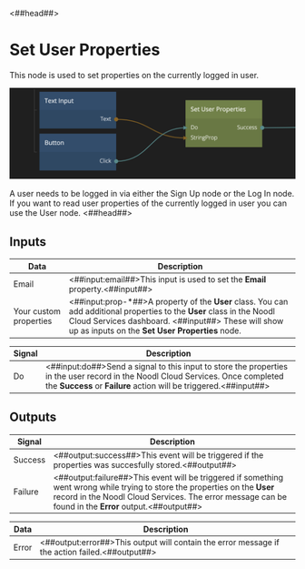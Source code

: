 <##head##>

# Set User Properties

This node is used to set properties on the currently logged in user.

![](./set-user-properties-nodes.png ':class=img-size-l')

A user needs to be logged in via either the <span class="ndl-node">Sign Up</span> node or the <span class="ndl-node">Log In</span> node. If you want to read user properties of the currently logged in user you can use the <span class="ndl-node">User</span> node.
<##head##>

## Inputs

| Data | Description |
| ---- | ----------- |
| <span class="ndl-data">Email</span> | <##input:email##>This input is used to set the **Email** property.<##input##> |
| <span class="ndl-data">Your custom properties</span> | <##input:prop-\*##>A property of the **User** class. You can add additional properties to the **User** class in the Noodl Cloud Services dashboard. <##input##> These will show up as inputs on the **Set User Properties** node. |

| Signal | Description |
| ---- | ----------- |
| <span class="ndl-signal">Do</span> | <##input:do##>Send a signal to this input to store the properties in the user record in the Noodl Cloud Services. Once completed the **Success** or **Failure** action will be triggered.<##input##> |

## Outputs

| Signal | Description |
| ---- | ----------- |
| <span class="ndl-signal">Success</span> | <##output:success##>This event will be triggered if the properties was succesfully stored.<##output##> |
| <span class="ndl-signal">Failure</span> | <##output:failure##>This event will be triggered if something went wrong while trying to store the properties on the **User** record in the Noodl Cloud Services. The error message can be found in the **Error** output.<##output##> |

| Data | Description |
| ---- | ----------- |
| <span class="ndl-data">Error</span> | <##output:error##>This output will contain the error message if the action failed.<##output##> |


